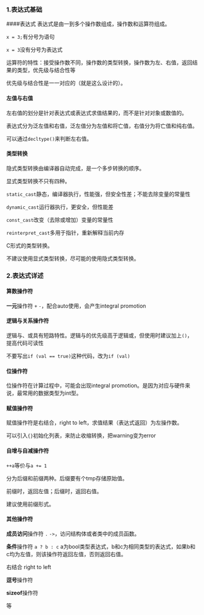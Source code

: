 ### 1.表达式基础
####表达式
表达式是由一到多个操作数组成，操作数和运算符组成。

`x = 3;`有分号为语句

`x = 3`没有分号为表达式

运算符的特性：接受操作数不同，操作数的类型转换，操作数为左、右值，返回结果的类型，优先级与结合性等

优先级与结合性是一一对应的（就是这么设计的）。

#### 左值与右值
左右值的划分是针对表达式或表达式求值结果的，而不是针对对象或数值的。

表达式分为泛左值和右值，泛左值分为左值和将亡值，右值分为将亡值和纯右值。

可以通过`decltype()`来判断左右值。

#### 类型转换
隐式类型转换由编译器自动完成，是一个多步转换的顺序。

显式类型转换不只有四种。

`static_cast`静态，编译器执行，性能强，但安全性差；不能去除变量的常量性

`dynamic_cast`运行器执行，更安全，但性能差

`const_cast`改变（去除或增加）变量的常量性

`reinterpret_cast`多用于指针，重新解释当前内存

C形式的类型转换。

不建议使用显式类型转换，尽可能的使用隐式类型转换。

### 2.表达式详述
#### 算数操作符 
**一元**操作符 `+` `-`，配合auto使用，会产生integral promotion
#### 逻辑与关系操作符
逻辑与、或具有短路特性。逻辑与的优先级高于逻辑或，但使用时建议加上`()`，提高代码可读性

不要写出`if (val == true)`这种代码，改为`if (val)`
#### 位操作符
位操作符在计算过程中，可能会出现integral promotion。是因为对应与硬件来说，最常用的数据类型为int型。

#### 赋值操作符
赋值操作符是右结合，right to left，求值结果（表达式返回）为左操作数。

可以引入`{}`初始化列表，来防止收缩转换，把warning变为error
#### 自增与自减操作符
`++a`等价与`a += 1`

分为后缀和前缀两种。后缀要有个tmp存储原始值。

前缀时，返回左值；后缀时，返回右值。

建议使用前缀形式。
#### 其他操作符
**成员访问**操作符 `.` `->`，访问结构体或者类中的成员函数。

**条件**操作符 `a ? b : c` a为bool类型表达式，b和c为相同类型的表达式，如果b和c均为左值，则该操作符返回左值，否则返回右值。

右结合 right to left 

**逗号**操作符

**sizeof**操作符

等